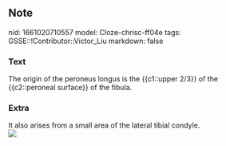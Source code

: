 ## Note
nid: 1661020710557
model: Cloze-chrisc-ff04e
tags: GSSE::!Contributor::Victor_Liu
markdown: false

### Text
The origin of the peroneus longus is the {{c1::upper 2/3}} of the {{c2::peroneal surface}} of the fibula.

### Extra
<div>
  It also arises from a small area of the lateral tibial condyle.
</div><img src=
"paste-3559ad054b0092d5d2e84f4e13162d6400528844.jpg">
